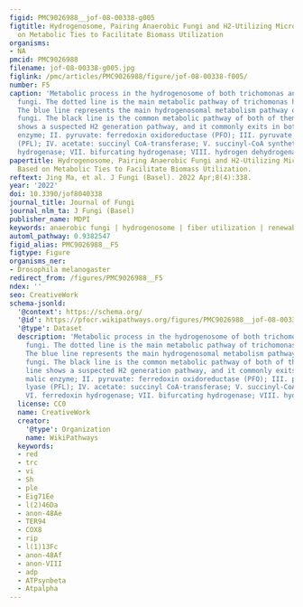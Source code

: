 ```yaml
---
figid: PMC9026988__jof-08-00338-g005
figtitle: Hydrogenosome, Pairing Anaerobic Fungi and H2-Utilizing Microorganisms Based
  on Metabolic Ties to Facilitate Biomass Utilization
organisms:
- NA
pmcid: PMC9026988
filename: jof-08-00338-g005.jpg
figlink: /pmc/articles/PMC9026988/figure/jof-08-00338-f005/
number: F5
caption: 'Metabolic process in the hydrogenosome of both trichomonas and anaerobic
  fungi. The dotted line is the main metabolic pathway of trichomonas hydrogenosomes.
  The blue line represents the main hydrogenosomal metabolism pathway of anaerobic
  fungi. The black line is the common metabolic pathway of both of them. The red line
  shows a suspected H2 generation pathway, and it commonly exits in both. I. malic
  enzyme; II. pyruvate: ferredoxin oxidoreductase (PFO); III. pyruvate formate lyase
  (PFL); IV. acetate: succinyl CoA-transferase; V. succinyl-CoA synthetase; VI. ferredoxin
  hydrogenase; VII. bifurcating hydrogenase; VIII. hydrogen dehydrogenase.'
papertitle: Hydrogenosome, Pairing Anaerobic Fungi and H2-Utilizing Microorganisms
  Based on Metabolic Ties to Facilitate Biomass Utilization.
reftext: Jing Ma, et al. J Fungi (Basel). 2022 Apr;8(4):338.
year: '2022'
doi: 10.3390/jof8040338
journal_title: Journal of Fungi
journal_nlm_ta: J Fungi (Basel)
publisher_name: MDPI
keywords: anaerobic fungi | hydrogenosome | fiber utilization | renewable resources
automl_pathway: 0.9382547
figid_alias: PMC9026988__F5
figtype: Figure
organisms_ner:
- Drosophila melanogaster
redirect_from: /figures/PMC9026988__F5
ndex: ''
seo: CreativeWork
schema-jsonld:
  '@context': https://schema.org/
  '@id': https://pfocr.wikipathways.org/figures/PMC9026988__jof-08-00338-g005.html
  '@type': Dataset
  description: 'Metabolic process in the hydrogenosome of both trichomonas and anaerobic
    fungi. The dotted line is the main metabolic pathway of trichomonas hydrogenosomes.
    The blue line represents the main hydrogenosomal metabolism pathway of anaerobic
    fungi. The black line is the common metabolic pathway of both of them. The red
    line shows a suspected H2 generation pathway, and it commonly exits in both. I.
    malic enzyme; II. pyruvate: ferredoxin oxidoreductase (PFO); III. pyruvate formate
    lyase (PFL); IV. acetate: succinyl CoA-transferase; V. succinyl-CoA synthetase;
    VI. ferredoxin hydrogenase; VII. bifurcating hydrogenase; VIII. hydrogen dehydrogenase.'
  license: CC0
  name: CreativeWork
  creator:
    '@type': Organization
    name: WikiPathways
  keywords:
  - red
  - trc
  - vi
  - Sh
  - ple
  - Eig71Ee
  - l(2)46Da
  - anon-48Ae
  - TER94
  - COX8
  - rip
  - l(1)13Fc
  - anon-48Af
  - anon-VIII
  - adp
  - ATPsynbeta
  - Atpalpha
---
```

